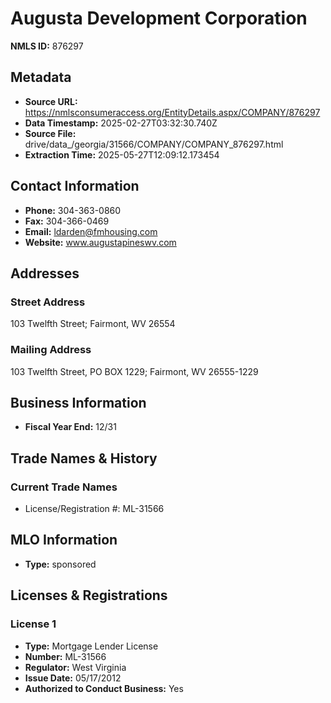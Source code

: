 # Augusta Development Corporation

**NMLS ID:** 876297

## Metadata
- **Source URL:** https://nmlsconsumeraccess.org/EntityDetails.aspx/COMPANY/876297
- **Data Timestamp:** 2025-02-27T03:32:30.740Z
- **Source File:** drive/data_/georgia/31566/COMPANY/COMPANY_876297.html
- **Extraction Time:** 2025-05-27T12:09:12.173454

## Contact Information
- **Phone:** 304-363-0860
- **Fax:** 304-366-0469
- **Email:** ldarden@fmhousing.com
- **Website:** www.augustapineswv.com

## Addresses
### Street Address
103 Twelfth Street; Fairmont, WV 26554

### Mailing Address
103 Twelfth Street, PO BOX 1229; Fairmont, WV 26555-1229

## Business Information
- **Fiscal Year End:** 12/31

## Trade Names & History
### Current Trade Names
- License/Registration #: ML-31566

## MLO Information
- **Type:** sponsored

## Licenses & Registrations

### License 1
- **Type:** Mortgage Lender License
- **Number:** ML-31566
- **Regulator:** West Virginia
- **Issue Date:** 05/17/2012
- **Authorized to Conduct Business:** Yes
